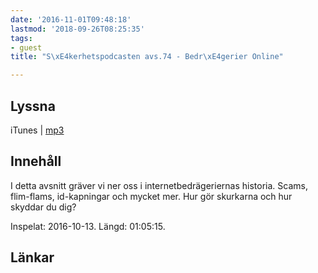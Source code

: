 ```yaml
---
date: '2016-11-01T09:48:18'
lastmod: '2018-09-26T08:25:35'
tags:
- guest
title: "S\xE4kerhetspodcasten avs.74 - Bedr\xE4gerier Online"

---
```

## Lyssna

iTunes \| [mp3](http://traffic.libsyn.com/sakerhetspodcasten/Bedragerier_online.mp3)

## Innehåll

I detta avsnitt gräver vi ner oss i internetbedrägeriernas historia. Scams, flim-flams,
id-kapningar och mycket mer. Hur gör skurkarna och hur skyddar du dig?

Inspelat: 2016-10-13. Längd: 01:05:15.

## Länkar


